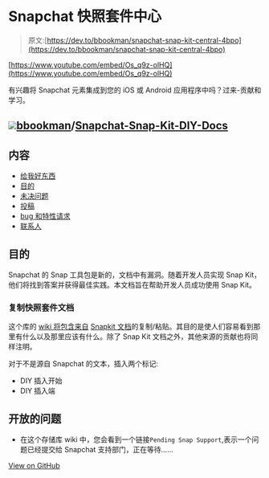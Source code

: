 # Snapchat 快照套件中心

> 原文:[https://dev.to/bbookman/snapchat-snap-kit-central-4bpo](https://dev.to/bbookman/snapchat-snap-kit-central-4bpo)

[https://www.youtube.com/embed/Os_q9z-olHQ](https://www.youtube.com/embed/Os_q9z-olHQ)

有兴趣将 Snapchat 元素集成到您的 iOS 或 Android 应用程序中吗？过来-贡献和学习。

## ![](../Images/375dfcc32199b4dedf2b526645c27ff7.png)[bbookman](https://github.com/bbookman)/[Snapchat-Snap-Kit-DIY-Docs](https://github.com/bbookman/Snapchat-Snap-Kit-DIY-Docs)

<article class="markdown-body entry-content" itemprop="text">

# 内容

*   [给我好东西](https://github.com/bbookman/Snapchat-Snap-Kit-DIY-Docs/wiki)
*   [目的](#purpose)
*   [未决问题](#open-issues)
*   [投稿](#contributing)
*   [bug 和特性请求](#bugs-and-feature-requests)
*   [联系人](#contact)

## 目的

Snapchat 的 Snap 工具包是新的，文档中有漏洞。随着开发人员实现 Snap Kit，他们将找到答案并获得最佳实践。本文档旨在帮助开发人员成功使用 Snap Kit。

### 复制快照套件文档

这个库的 [wiki 将包含来自](https://github.com/bbookman/Snapchat-Snap-Kit-DIY-Docs/wiki) [Snapkit 文档](https://docs.snapchat.com/docs/)的复制/粘贴。其目的是使人们容易看到那里有什么以及那里应该有什么。除了 Snap Kit 文档之外，其他来源的贡献也将同样注明。

对于不是源自 Snapchat 的文本，插入两个标记:

*   DIY 插入开始
*   DIY 插入端

## 开放的问题

*   在这个存储库 wiki 中，您会看到一个链接`Pending Snap Support`,表示一个问题已经提交给 Snapchat 支持部门，正在等待……

</article>

[View on GitHub](https://github.com/bbookman/Snapchat-Snap-Kit-DIY-Docs)